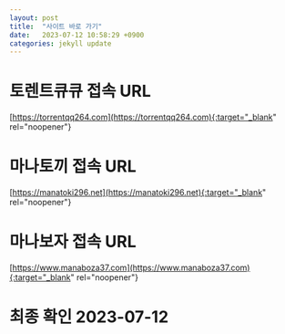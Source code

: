 ```yaml
---
layout: post
title:  "사이트 바로 가기"
date:   2023-07-12 10:58:29 +0900
categories: jekyll update
---
```

# 토렌트큐큐 접속 URL
[https://torrentqq264.com](https://torrentqq264.com){:target="_blank" rel="noopener"}

# 마나토끼 접속 URL
[https://manatoki296.net](https://manatoki296.net){:target="_blank" rel="noopener"}

# 마나보자 접속 URL
[https://www.manaboza37.com](https://www.manaboza37.com){:target="_blank" rel="noopener"}

# 최종 확인 2023-07-12

[torrentqq]: https://torrentqq264.com
[manatoki]: https://manatoki296.net
[manaboza]: https://www.manaboza37.com